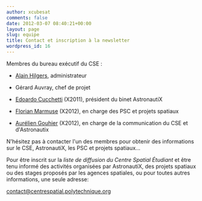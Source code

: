 ```yaml
---
author: xcubesat
comments: false
date: 2012-03-07 08:40:21+00:00
layout: page
slug: equipe
title: Contact et inscription à la newsletter
wordpress_id: 16
---
```


Membres du bureau exécutif du CSE :



	
  * [Alain Hilgers](mailto:alain.hilgers@polytechnique.edu), administrateur

	
  * Gérard Auvray, chef de projet

	
  * [Edoardo Cucchetti](mailto:edoardo.cucchetti@polytechnique.edu) (X2011), président du binet AstronautiX

	
  * [Florian Marmuse](mailto:florian.marmuse@polytechnique.edu) (X2012), en charge des PSC et projets spatiaux

	
  * [Aurélien Gouhier](mailto:aurelien.gouhier@polytechnique.edu) (X2012), en charge de la communication du CSE et d'Astronautix


N'hésitez pas à contacter l'un des membres pour obtenir des informations sur le CSE, AstronautiX, les PSC et projets spatiaux...

Pour être inscrit sur la _liste de diffusion du Centre Spatial Étudiant_ et être tenu informé des activités organisées par AstronautiX, des projets spatiaux ou des stages proposés par les agences spatiales, ou pour toutes autres informations, une seule adresse:[
](mailto:aurelien.gouhier@polytechnique.edu)

contact@centrespatial.polytechnique.org
